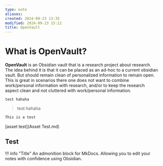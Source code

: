 ```yaml
---
type: note
aliases: 
created: 2024-09-23 13:35
modified: 2024-09-23 15:12
title: OpenVault
---
```


# What is OpenVault?

**OpenVault** is an Obsidian vault that is a research project about research. The idea behind it is that it can be placed as an ad-hoc to a current obsidian vault. But should remain clean of personalized information to remain open. This is great in scenarios there one does not want to combine work/personal information with research, and/or to keep the research aspect clean and not cluttered with work/personal information.

```ad-note
test hahaha
```

> test hahaha


```js
This is a test
```

[asset test](Asset Test.md)



## Test

!!! info "Title"
    An admonition block for MkDocs.
    Allowing you to edit your notes
    with confidence using Obsidian.

